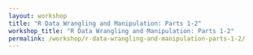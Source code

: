 ```yaml
---
layout: workshop
title: "R Data Wrangling and Manipulation: Parts 1-2"
workshop_title: "R Data Wrangling and Manipulation: Parts 1-2"
permalink: /workshop/r-data-wrangling-and-manipulation-parts-1-2/
---
```

